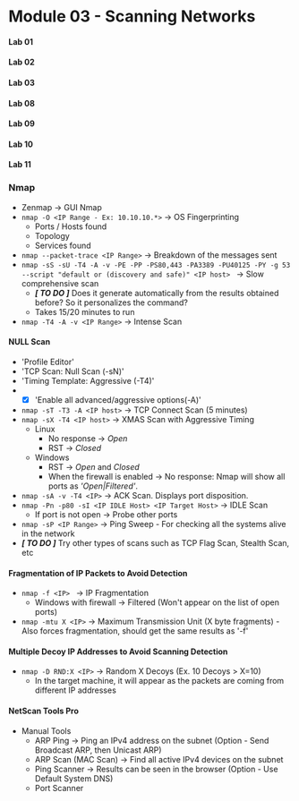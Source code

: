 # Module 03 - Scanning Networks #
#### Lab 01 ####
#### Lab 02 ####
#### Lab 03 ####
#### Lab 08 ####
#### Lab 09 ####
#### Lab 10 ####
#### Lab 11 ####


### Nmap ### 
 * Zenmap -> GUI Nmap
 * ``` nmap -O <IP Range - Ex: 10.10.10.*> ``` -> OS Fingerprinting
   * Ports / Hosts found
   * Topology
   * Services found
 * ``` nmap --packet-trace <IP Range> ``` -> Breakdown of the messages sent
 * ``` nmap -sS -sU -T4 -A -v -PE -PP -PS80,443 -PA3389 -PU40125 -PY -g 53 --script "default or (discovery and safe)" <IP host>  ``` -> Slow comprehensive scan
   * **_[ TO DO ]_** Does it generate automatically from the results obtained before? So it personalizes the command?
   * Takes 15/20 minutes to run
 * ``` nmap -T4 -A -v <IP Range> ``` -> Intense Scan

 #### NULL Scan #### 
   * 'Profile Editor'
   * 'TCP Scan: Null Scan (-sN)'
   * 'Timing Template: Aggressive (-T4)'
   * - [x] 'Enable all advanced/aggressive options(-A)'

 * ``` nmap -sT -T3 -A <IP host> ``` -> TCP Connect Scan (5 minutes)
 * ``` nmap -sX -T4 <IP host> ``` -> XMAS Scan with Aggressive Timing
   * Linux
     * No response -> *Open*
     * RST -> *Closed*
   * Windows
     * RST -> *Open* and *Closed*
     * When the firewall is enabled -> No response: Nmap will show all ports as *'Open|Filtered'*.
 * ``` nmap -sA -v -T4 <IP> ``` -> ACK Scan. Displays port disposition.
 * ``` nmap -Pn -p80 -sI <IP IDLE Host> <IP Target Host> ``` -> IDLE Scan
   * If port is not open -> Probe other ports
 * ``` nmap -sP <IP Range> ``` -> Ping Sweep - For checking all the systems alive in the network
 * **_[ TO DO ]_** Try other types of scans such as TCP Flag Scan, Stealth Scan, etc

 #### Fragmentation of IP Packets to Avoid Detection #### 
   * ```nmap -f <IP> ``` -> IP Fragmentation
     * Windows with firewall -> Filtered (Won't appear on the list of open ports)
   * ``` nmap -mtu X <IP> ``` -> Maximum Transmission Unit (X byte fragments) - Also forces fragmentation, should get the same results as '-f'

 #### Multiple Decoy IP Addresses to Avoid Scanning Detection #### 
   * ``` nmap -D RND:X <IP> ``` -> Random X Decoys (Ex. 10 Decoys > X=10)
     * In the target machine, it will appear as the packets are coming from different IP addresses
  
#### NetScan Tools Pro #### 
 * Manual Tools
    * ARP Ping -> Ping an IPv4 address on the subnet (Option - Send Broadcast ARP, then Unicast ARP)
    * ARP Scan (MAC Scan) -> Find all active IPv4 devices on the subnet
    * Ping Scanner -> Results can be seen in the browser (Option - Use Default System DNS)
    * Port Scanner 

